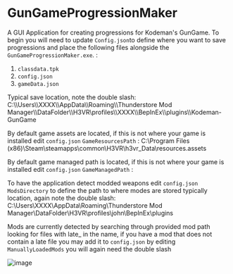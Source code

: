 # GunGameProgressionMaker
A GUI Application for creating progressions for Kodeman's GunGame. To begin you will need to update `Config.json`to define where you want to save progressions and place the following files alongside the `GunGameProgressionMaker.exe`. :

1. `classdata.tpk`
2. `config.json`
3. `gameData.json`


Typical save location, note the double slash:
C:\\\Users\\\XXXX\\\AppData\\\Roaming\\\Thunderstore Mod Manager\\\DataFolder\\\H3VR\\profiles\\\XXXX\\\BepInEx\\\plugins\\\Kodeman-GunGame

By default game assets are located, if this is not where your game is installed edit `config.json` `GameResourcesPath` :
C:\\Program Files (x86)\\Steam\\steamapps\\common\\H3VR\\h3vr_Data\\resources.assets

By default game managed path is located, if this is not where your game is installed edit `config.json` `GameManagedPath` :

To have the application detect modded weapons edit `config.json` `ModsDirectory` to define the path to where modes are stored typically location, again note the double slash:
C:\\Users\\XXXX\\AppData\\Roaming\\Thunderstore Mod Manager\\DataFolder\\H3VR\\profiles\\john\\BepInEx\\plugins

Mods are currently detected by searching through provided mod path looking for files with late_ in the name, if you have a mod that does not contain a late file you may add it to `config.json` by editing `ManuallyLoadedMods` you will again need the double slash

![image](https://user-images.githubusercontent.com/114353253/230809663-47e4a693-d52c-42ba-b80f-6fd7005df8da.png)

